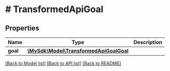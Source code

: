 # # TransformedApiGoal

## Properties

Name | Type | Description | Notes
------------ | ------------- | ------------- | -------------
**goal** | [**\MySdk\Model\TransformedApiGoalGoal**](TransformedApiGoalGoal.md) |  | [optional]

[[Back to Model list]](../../README.md#models) [[Back to API list]](../../README.md#endpoints) [[Back to README]](../../README.md)
